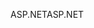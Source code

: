 <span data-ttu-id="4a039-101">ASP.NET</span><span class="sxs-lookup"><span data-stu-id="4a039-101">ASP.NET</span></span>